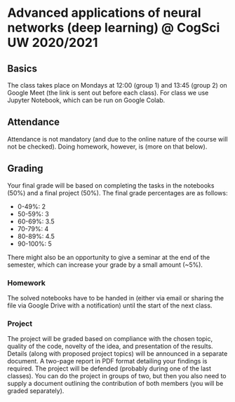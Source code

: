 # Advanced applications of neural networks (deep learning) @ CogSci UW 2020/2021

## Basics
The class takes place on Mondays at 12:00 (group 1) and 13:45 (group 2) on Google Meet (the link is sent out before each class). For class we use Jupyter Notebook, which can be run on Google Colab.

## Attendance
Attendance is not mandatory (and due to the online nature of the course will not be checked). Doing homework, however, is (more on that below).

## Grading
Your final grade will be based on completing the tasks in the notebooks (50%) and a final project (50%). The final grade percentages are as follows:
- 0-49%: 2
- 50-59%: 3
- 60-69%: 3.5
- 70-79%: 4
- 80-89%: 4.5
- 90-100%: 5

There might also be an opportunity to give a seminar at the end of the semester, which can increase your grade by a small amount (~5%).

### Homework
The solved notebooks have to be handed in (either via email or sharing the file via Google Drive with a notification) until the start of the next class.

### Project
The project will be graded based on compliance with the chosen topic, quality of the code, novelty of the idea, and presentation of the results. Details (along with proposed project topics) will be announced in a separate document.
A two-page report in PDF format detailing your findings is required. The project will be defended (probably during one of the last classes). You can do the project in groups of two, but then you also need to supply a document outlining the contribution of both members (you will be graded separately).
